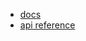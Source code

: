 - [docs](../../docs/state_containers)
- [api reference](https://github.com/elastic/kibana/tree/master/src/plugins/utils/docs/state_containers)
